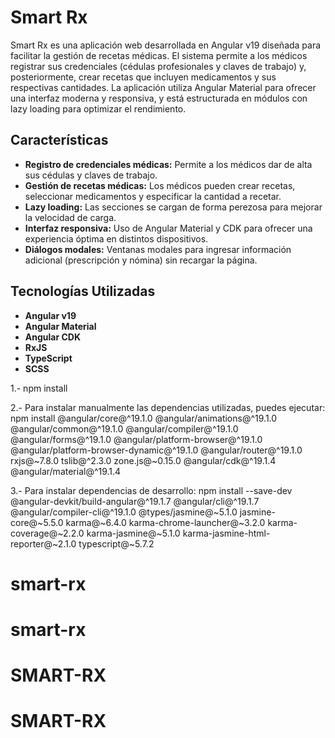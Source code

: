 # Smart Rx

Smart Rx es una aplicación web desarrollada en Angular v19 diseñada para facilitar la gestión de recetas médicas. El sistema permite a los médicos registrar sus credenciales (cédulas profesionales y claves de trabajo) y, posteriormente, crear recetas que incluyen medicamentos y sus respectivas cantidades. La aplicación utiliza Angular Material para ofrecer una interfaz moderna y responsiva, y está estructurada en módulos con lazy loading para optimizar el rendimiento.

## Características

- **Registro de credenciales médicas:** Permite a los médicos dar de alta sus cédulas y claves de trabajo.
- **Gestión de recetas médicas:** Los médicos pueden crear recetas, seleccionar medicamentos y especificar la cantidad a recetar.
- **Lazy loading:** Las secciones se cargan de forma perezosa para mejorar la velocidad de carga.
- **Interfaz responsiva:** Uso de Angular Material y CDK para ofrecer una experiencia óptima en distintos dispositivos.
- **Diálogos modales:** Ventanas modales para ingresar información adicional (prescripción y nómina) sin recargar la página.

## Tecnologías Utilizadas

- **Angular v19**
- **Angular Material**
- **Angular CDK**
- **RxJS**
- **TypeScript**
- **SCSS**

1.- npm install

2.- Para instalar manualmente las dependencias utilizadas, puedes ejecutar:
  npm install @angular/core@^19.1.0 @angular/animations@^19.1.0 @angular/common@^19.1.0 @angular/compiler@^19.1.0 @angular/forms@^19.1.0 @angular/platform-browser@^19.1.0 @angular/platform-browser-dynamic@^19.1.0 @angular/router@^19.1.0 rxjs@~7.8.0 tslib@^2.3.0 zone.js@~0.15.0 @angular/cdk@^19.1.4 @angular/material@^19.1.4

3.- Para instalar dependencias de desarrollo: npm install --save-dev @angular-devkit/build-angular@^19.1.7 @angular/cli@^19.1.7 @angular/compiler-cli@^19.1.0 @types/jasmine@~5.1.0 jasmine-core@~5.5.0 karma@~6.4.0 karma-chrome-launcher@~3.2.0 karma-coverage@~2.2.0 karma-jasmine@~5.1.0 karma-jasmine-html-reporter@~2.1.0 typescript@~5.7.2

# smart-rx
# smart-rx
# SMART-RX
# SMART-RX

